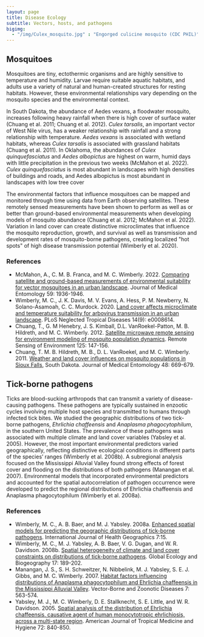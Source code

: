 ```yaml
---
layout: page
title: Disease Ecology
subtitle: Vectors, hosts, and pathogens
bigimg: 
  - "/img/Culex_mosquito.jpg" : "Engorged culicine mosquito (CDC PHIL)"
---
```


## Mosquitoes
Mosquitoes are tiny, ectothermic organisms and are highly sensitive to temperature and humidity. Larvae require suitable aquatic habitats, and adults use a variety of natural and human-created structures for resting habitats. However, these environmental relationships vary depending on the mosquito species and the environmental context. 

In South Dakota, the abundance of Aedes vexans, a floodwater mosquito, increases following heavy rainfall when there is high cover of surface water (Chuang et al. 2011; Chuang et al. 2012). *Culex tarsalis*, an important vector of West Nile virus, has a weaker relationship with rainfall and a strong relationship with temperature. *Aedes vexans* is associated with wetland habitats, whereas *Culex tarsalis* is associated with grassland habitats (Chuang et al. 2011). In Oklahoma, the abundances of *Culex quinquefasciatus* and *Aedes albopictus* are highest on warm, humid days with little precipitation in the previous two weeks (McMahon et al. 2022). *Culex quinquefasciatus* is most abundant in landscapes with high densities of buildings and roads, and Aedes albopictus is most abundant in landscapes with low tree cover

The environmental factors that influence mosquitoes can be mapped and monitored through time using data from Earth observing satellites. These remotely sensed measurements have been shown to perform as well as or better than ground-based environmental measurements when developing models of mosquito abundance (Chuang et al. 2012; McMahon et al. 2022). Variation in land cover can create distinctive microclimates that influence the mosquito reproduction, growth, and survival as well as transmission and development rates of mosquito-borne pathogens, creating localized "hot spots" of high disease transmission potential (Wimberly et al. 2020). 

### References
* McMahon, A., C. M. B. Franca, and M. C. Wimberly. 2022. [Comparing satellite and ground-based measurements of environmental suitability for vector mosquitoes in an urban landscape](https://academic.oup.com/jme/article/59/6/1936/6747053). Journal of Medical Entomology 59: 1936-1946.
* Wimberly, M. C., J. K. Davis, M. V. Evans, A. Hess, P. M. Newberry, N. Solano-Asamoah, C. C. Murdock. 2020. [Land cover affects microclimate and temperature suitability for arbovirus transmission in an urban landscape](https://journals.plos.org/plosntds/article?id=10.1371/journal.pntd.0008614). PLoS Neglected Tropical Diseases 14(9): e0008614.
* Chuang, T., G. M Henebry, J. S. Kimball, D.L. VanRoekel-Patton, M. B. Hildreth, and M. C. Wimberly. 2012. [Satellite microwave remote sensing for environment modeling of mosquito population dynamics](https://www.sciencedirect.com/science/article/pii/S0034425712002921). Remote Sensing of Environment 125: 147-156. 
* Chuang, T. M. B. Hildreth, M. B., D. L. VanRoekel, and M. C. Wimberly. 2011. [Weather and land cover influences on mosquito populations in Sioux Falls](http://www.bioone.org/doi/abs/10.1603/ME10246), South Dakota. Journal of Medical Entomology 48: 669-679. 

## Tick-borne pathogens
Ticks are blood-sucking arthropods that can transmit a variety of disease-causing pathogens. These pathogens are typically sustained in enzootic cycles involving multiple host species and transmitted to humans through infected tick bites. We studied the geographic distributions of two tick-borne pathogens, *Ehrlichia chaffeensis* and *Anaplasma phagocytophilum*, in the southern United States. The prevalence of these pathogens was associated with multiple climate and land cover variables (Yabsley et al. 2005). However, the most important environmental predictors varied geographically, reflecting distinctive ecological conditions in different parts of the species’ ranges (Wimberly et al. 2008b). A subregional analysis focused on the Mississippi Alluvial Valley found strong effects of forest cover and flooding on the distributions of both pathogens (Manangan et al. 2007). Environmental models that incorporated environmental predictors and accounted for the spatial autocorrelation of pathogen occurrence were developed to predict the regional distributions of Ehrlichia chaffeensis and Anaplasma phagocytophilum (Wimberly et al. 2008a). 

### References
* Wimberly, M. C., A. B. Baer, and M. J. Yabsley. 2008a. [Enhanced spatial models for predicting the geographic distributions of tick-borne pathogens](https://ij-healthgeographics.biomedcentral.com/articles/10.1186/1476-072X-7-15). International Journal of Health Geographics 7:15.
* Wimberly, M. C., M. J. Yabsley, A. B. Baer, V. G. Dugan, and W. R. Davidson. 2008b. [Spatial heterogeneity of climate and land cover constraints on distributions of tick-borne pathogens](https://onlinelibrary.wiley.com/doi/abs/10.1111/j.1466-8238.2007.00353.x). Global Ecology and Biogeography 17: 189-202.
* Manangan, J. S., S. H. Schweitzer, N. Nibbelink, M. J. Yabsley, S. E. J. Gibbs, and M. C. Wimberly. 2007. [Habitat factors influencing distributions of Anaplasma phagocytophilum and Ehrlichia chaffeensis in the Mississippi Alluvial Valley](https://www.liebertpub.com/doi/abs/10.1089/vbz.2007.0116). Vector-Borne and Zoonotic Diseases 7: 563-574.
* Yabsley, M. J., M. C. Wimberly, D. E. Stallknecht, S. E. Little, and W. R. Davidson. 2005. [Spatial analysis of the distribution of Ehrlichia chaffeensis, causative agent of human monocytotropic ehrlichiosis, across a multi-state region](http://www.ajtmh.org/content/journals/10.4269/ajtmh.2005.72.840?related-urls=yes&legid=tropmed;72/6/840). American Journal of Tropical Medicine and Hygiene 72: 840-850.
